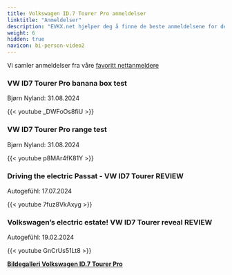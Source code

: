 ```yaml
---
title: Volkswagen ID.7 Tourer Pro anmeldelser
linktitle: "Anmeldelser"
description: "EVKX.net hjelper deg å finne de beste anmeldelsene for denne modellen."
weight: 6
hidden: true
navicon: bi-person-video2
---
```

Vi samler anmeldelser fra våre [favoritt nettanmeldere](../../../../../guides/evreviewers/)

<div class="container text-center shadow p-2 pe-4 mb-5 bg-body-tertiary rounded border">
<h3>VW ID7 Tourer Pro banana box test</h3>
<p>Bjørn Nyland: 31.08.2024</p>

{{< youtube _DWFoOs8fiU >}}

</div>
<div class="container text-center shadow p-2 pe-4 mb-5 bg-body-tertiary rounded border">
<h3>VW ID7 Tourer Pro range test</h3>
<p>Bjørn Nyland: 31.08.2024</p>

{{< youtube p8MAr4fK81Y >}}

</div>
<div class="container text-center shadow p-2 pe-4 mb-5 bg-body-tertiary rounded border">
<h3>Driving the electric Passat - VW ID7 Tourer REVIEW</h3>
<p>Autogefühl: 17.07.2024</p>

{{< youtube 7fuz8VkAxyg >}}

</div>
<div class="container text-center shadow p-2 pe-4 mb-5 bg-body-tertiary rounded border">
<h3>Volkswagen’s electric estate! VW ID7 Tourer reveal REVIEW</h3>
<p>Autogefühl: 19.02.2024</p>

{{< youtube GnCrUs51Lt8 >}}

</div>
<div class="mt-3 mb-3">
<a href="../gallery/" class="text-decoration-none text-black">
<strong><i class="bi-arrow-left"></i>Bildegalleri  </strong>
</a>
<a href="../" class="text-decoration-none text-black float-end">
<strong>Volkswagen ID.7 Tourer Pro <i class="bi-arrow-right"></i></strong>
</a>
</div>
